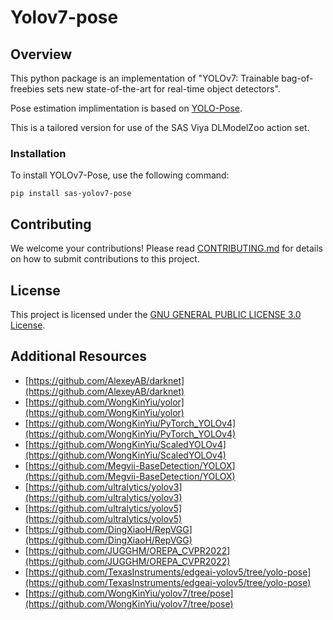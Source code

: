 # Yolov7-pose

## Overview

This python package is an implementation of "YOLOv7: Trainable bag-of-freebies sets new state-of-the-art for real-time object detectors".

Pose estimation implimentation is based on [YOLO-Pose](https://arxiv.org/abs/2204.06806).

This is a tailored version for use of the SAS Viya DLModelZoo action set.

### Installation

To install YOLOv7-Pose, use the following command:

`pip install sas-yolov7-pose`

## Contributing

We welcome your contributions! Please read [CONTRIBUTING.md](CONTRIBUTING.md) for details on how to submit contributions to this project. 

## License

This project is licensed under the [GNU GENERAL PUBLIC LICENSE 3.0 License](LICENSE.md).

## Additional Resources

* [https://github.com/AlexeyAB/darknet](https://github.com/AlexeyAB/darknet)
* [https://github.com/WongKinYiu/yolor](https://github.com/WongKinYiu/yolor)
* [https://github.com/WongKinYiu/PyTorch_YOLOv4](https://github.com/WongKinYiu/PyTorch_YOLOv4)
* [https://github.com/WongKinYiu/ScaledYOLOv4](https://github.com/WongKinYiu/ScaledYOLOv4)
* [https://github.com/Megvii-BaseDetection/YOLOX](https://github.com/Megvii-BaseDetection/YOLOX)
* [https://github.com/ultralytics/yolov3](https://github.com/ultralytics/yolov3)
* [https://github.com/ultralytics/yolov5](https://github.com/ultralytics/yolov5)
* [https://github.com/DingXiaoH/RepVGG](https://github.com/DingXiaoH/RepVGG)
* [https://github.com/JUGGHM/OREPA_CVPR2022](https://github.com/JUGGHM/OREPA_CVPR2022)
* [https://github.com/TexasInstruments/edgeai-yolov5/tree/yolo-pose](https://github.com/TexasInstruments/edgeai-yolov5/tree/yolo-pose)
* [https://github.com/WongKinYiu/yolov7/tree/pose](https://github.com/WongKinYiu/yolov7/tree/pose)

